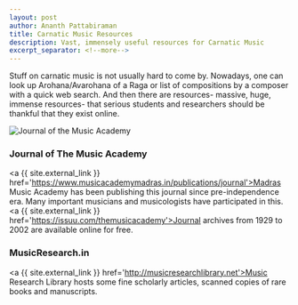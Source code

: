 ```yaml
---
layout: post
author: Ananth Pattabiraman
title: Carnatic Music Resources
description: Vast, immensely useful resources for Carnatic Music 
excerpt_separator: <!--more-->
---
```

Stuff on carnatic music is not usually hard to come by. Nowadays, one can look up Arohana/Avarohana of a Raga or list of compositions by a composer with a quick web search. And then there are resources- massive, huge, immense resources- that serious students and researchers should be thankful that they exist online.

<img class="img-fluid" alt="Journal of the Music Academy" src="{{ site.url }}/images/journal-music-academy.jpg" />
<!--more-->

### Journal of The Music Academy

<a {{ site.external_link }} href='https://www.musicacademymadras.in/publications/journal'>Madras Music Academy</a> has been publishing this journal since pre-independence era. Many important musicians and musicologists have participated in this. <a {{ site.external_link }} href='https://issuu.com/themusicacademy'>Journal archives</a> from 1929 to 2002 are available online for free.

### MusicResearch.in

 <a {{ site.external_link }} href='http://musicresearchlibrary.net'>Music Research Library</a> hosts some fine scholarly articles, scanned copies of rare books and manuscripts.

